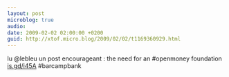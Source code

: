 ```yaml
---
layout: post
microblog: true
audio: 
date: 2009-02-02 02:00:00 +0200
guid: http://xtof.micro.blog/2009/02/02/t1169360929.html
---
```

lu @lebleu un post encourageant : the need for an #openmoney foundation [is.gd/i45A](http://is.gd/i45A) #barcampbank
